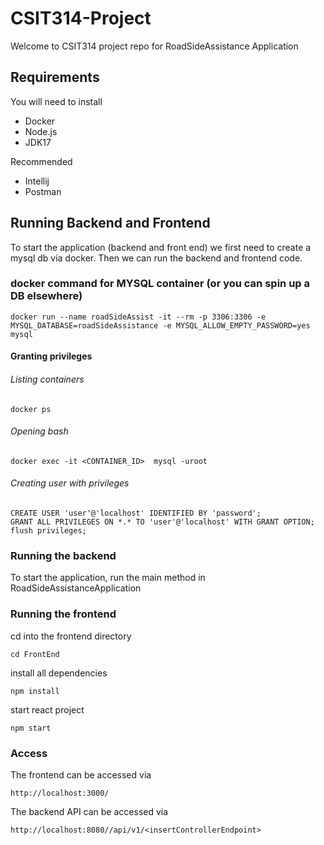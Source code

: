 # CSIT314-Project

Welcome to CSIT314 project repo for RoadSideAssistance Application

## Requirements
You will need to install
- Docker
- Node.js
- JDK17

Recommended
- Intellij
- Postman

## Running Backend and Frontend

To start the application (backend and front end) we first need to create a mysql db via docker. Then we can run the
backend and frontend code.


### docker command for MYSQL container (or you can spin up a DB elsewhere)
```
docker run --name roadSideAssist -it --rm -p 3306:3306 -e MYSQL_DATABASE=roadSideAssistance -e MYSQL_ALLOW_EMPTY_PASSWORD=yes mysql
```
#### Granting privileges

###### Listing containers
```
docker ps
```
###### Opening bash
```
docker exec -it <CONTAINER_ID>  mysql -uroot
```
###### Creating user with privileges
```
CREATE USER 'user'@'localhost' IDENTIFIED BY 'password';  
GRANT ALL PRIVILEGES ON *.* TO 'user'@'localhost' WITH GRANT OPTION;  
flush privileges;  
```
### Running the backend
To start the application, run the main method in RoadSideAssistanceApplication

### Running the frontend
cd into the frontend directory  
```
cd FrontEnd
```
install all dependencies  
```
npm install  
```
start react project
```
npm start
```

### Access
The frontend can be accessed via
```
http://localhost:3000/
```
The backend API can be accessed via
```
http://localhost:8080//api/v1/<insertControllerEndpoint>
```


